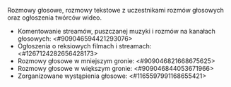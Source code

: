 Rozmowy głosowe, rozmowy tekstowe z uczestnikami rozmów głosowych oraz ogłoszenia twórców wideo.
- Komentowanie streamów, puszczanej muzyki i rozmów na kanałach głosowych: <#909046594421293076>
- Ogłoszenia o reksiowych filmach i streamach: ⁠<#1267124282656428173>
- Rozmowy głosowe w mniejszym gronie: <#909046821668675625>
- Rozmowy głosowe w większym gronie: <#909046844053671966>
- Zorganizowane wystąpienia głosowe: <#1165597991168655421>